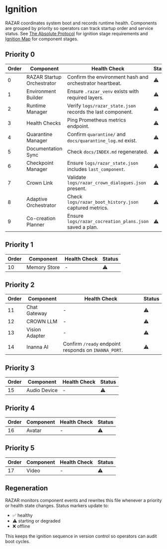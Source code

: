 # Ignition

RAZAR coordinates system boot and records runtime health. Components are grouped by priority so operators can track startup order and service status. See [The Absolute Protocol](The_Absolute_Protocol.md) for ignition stage requirements and [Ignition Map](ignition_map.md) for component stages.

## Priority 0
| Order | Component | Health Check | Status |
| --- | --- | --- | --- |
| 0 | RAZAR Startup Orchestrator | Confirm the environment hash and orchestrator heartbeat. | ⚠️ |
| 1 | Environment Builder | Ensure `.razar_venv` exists with required layers. | ⚠️ |
| 2 | Runtime Manager | Verify `logs/razar_state.json` records the last component. | ⚠️ |
| 3 | Health Checks | Ping Prometheus metrics endpoint. | ⚠️ |
| 4 | Quarantine Manager | Confirm `quarantine/` and `docs/quarantine_log.md` exist. | ⚠️ |
| 5 | Documentation Sync | Check `docs/INDEX.md` regenerated. | ⚠️ |
| 6 | Checkpoint Manager | Ensure `logs/razar_state.json` includes `last_component`. | ⚠️ |
| 7 | Crown Link | Validate `logs/razar_crown_dialogues.json` present. | ⚠️ |
| 8 | Adaptive Orchestrator | Check `logs/razar_boot_history.json` captured metrics. | ⚠️ |
| 9 | Co-creation Planner | Ensure `logs/razar_cocreation_plans.json` saved a plan. | ⚠️ |

## Priority 1
| Order | Component | Health Check | Status |
| --- | --- | --- | --- |
| 10 | Memory Store | - | ⚠️ |

## Priority 2
| Order | Component | Health Check | Status |
| --- | --- | --- | --- |
| 11 | Chat Gateway | - | ⚠️ |
| 12 | CROWN LLM | - | ⚠️ |
| 13 | Vision Adapter | - | ⚠️ |
| 14 | Inanna AI | Confirm `/ready` endpoint responds on `INANNA_PORT`. | ⚠️ |

## Priority 3
| Order | Component | Health Check | Status |
| --- | --- | --- | --- |
| 15 | Audio Device | - | ⚠️ |

## Priority 4
| Order | Component | Health Check | Status |
| --- | --- | --- | --- |
| 16 | Avatar | - | ⚠️ |

## Priority 5
| Order | Component | Health Check | Status |
| --- | --- | --- | --- |
| 17 | Video | - | ⚠️ |

## Regeneration
RAZAR monitors component events and rewrites this file whenever a priority or health state changes. Status markers update to:

- ✅ healthy
- ⚠️ starting or degraded
- ❌ offline

This keeps the ignition sequence in version control so operators can audit boot cycles.
